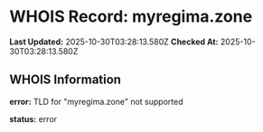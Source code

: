 # WHOIS Record: myregima.zone

**Last Updated:** 2025-10-30T03:28:13.580Z
**Checked At:** 2025-10-30T03:28:13.580Z

## WHOIS Information

**error:** TLD for "myregima.zone" not supported

**status:** error

